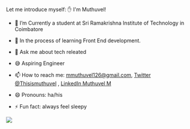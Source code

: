 Let me introduce myself: ✋ I'm Muthuvel!

- 🔭 I’m Currently a student at Sri Ramakrishna Institute of Technology in Coimbatore
- 🌱 In the process of learning Front End development. 
- 💬 Ask me about  tech releated
- 😅 Aspiring Engineer
- 📫 How to reach me: mmuthuvel126@gmail.com, [Twitter @Thisismuthuvel](https://twitter.com/Thisismuthuvel) , [LinkedIn Muthuvel M](https://www.linkedin.com/in/muthuvel-m/)


- 😄 Pronouns: ha/his
- ⚡ Fun fact: always feel sleepy


<img src="https://github-readme-stats.vercel.app/api?username=Muthuvel-M&&show_icons=true&title_color=ffffff&icon_color=bb2acf&text_color=daf7dc&bg_color=151515">
